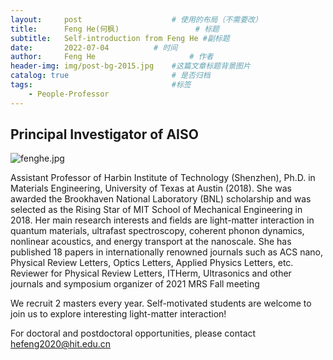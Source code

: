 ```yaml
---
layout:     post   				    # 使用的布局（不需要改）
title:      Feng He(何枫)  				# 标题 
subtitle:   Self-introduction from Feng He #副标题
date:       2022-07-04			# 时间
author:     Feng He						# 作者
header-img: img/post-bg-2015.jpg 	#这篇文章标题背景图片
catalog: true 						# 是否归档
tags:								#标签
    - People-Professor
---
```


## Principal Investigator of AISO

![fenghe.jpg](https://gitee.com/plusero/plusero/raw/master/img/picsInURL/fenghe.jpg)

Assistant Professor of Harbin Institute of Technology (Shenzhen), Ph.D. in Materials Engineering,
            University of Texas at Austin (2018). She was awarded the Brookhaven National Laboratory (BNL) scholarship
            and
            was selected as the Rising Star of MIT School of Mechanical Engineering in 2018. Her main research interests
            and fields are light-matter interaction in quantum materials, ultrafast spectroscopy, coherent phonon
            dynamics, nonlinear acoustics, and energy transport at the nanoscale. She has published 18 papers in
            internationally renowned journals such as ACS nano, Physical Review Letters, Optics Letters, Applied Physics
            Letters, etc. Reviewer for Physical Review Letters, ITHerm, Ultrasonics and other journals and symposium
            organizer of 2021 MRS Fall meeting

We recruit 2 masters every year. Self-motivated students are welcome to join us to explore interesting light-matter interaction!

For doctoral and postdoctoral opportunities, please contact hefeng2020@hit.edu.cn
